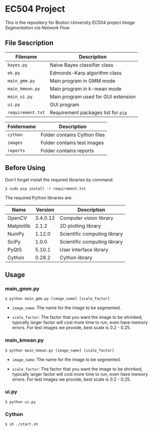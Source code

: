 # EC504 Project

This is the repository for Boston University EC504 project _Image Segmentation via Network Flow_.

## File Sescription

| Filename | Description | 
| --- | --- |
| `bayes.py` | Naive Bayes classifier class |
| `ek.py` | Edmonds-Karp algorithm class |
| `main_gmm.py` | Main program in GMM mode |
| `main_kmean.py` | Main program in k-mean mode |
| `main_ui.py` | Main program used for GUI extension |
| `ui.py` | GUI program |
| `requirement.txt` | Requirement packages list for `pip` |

| Foldername | Description | 
| --- | --- |
| `cython` | Folder contains Cython files |
| `images` | Folder contains test images |
| `reports` | Folder contains reports |

## Before Using

Don't forget install the required libraries by command:

```
$ sudo pip install -r requirement.txt
```

The required Python libraries are:

| Name | Version | Description |
| --- | --- | --- |
| OpenCV | 3.4.0.12 | Computer vision library |
| Matplotlib | 2.1.2 | 2D plotting library |
| NumPy | 1.12.0 | Scientific computing library |
| SciPy | 1.0.0 | Scientific computing library |
| PyQt5 | 5.10.1 | User interface library |
| Cython | 0.28.2 | Cython library |

## Usage

### main_gmm.py

```
$ python main_gmm.py [image_name] [scale_factor]
```

* ```image_name```: The name for the image to be segmented.

* ```scale_factor```: The factor that you want the image to be shrinked, typically larger factor will cost more time to run, even have memory errors. For test images we provide, best scale is 0.2 - 0.25.

### main_kmean.py

```
$ python main_kmean.py [image_name] [scale_factor]
```

* ```image_name```: The name for the image to be segmented.

* ```scale_factor```: The factor that you want the image to be shrinked, typically larger factor will cost more time to run, even have memory errors. For test images we provide, best scale is 0.2 - 0.25.

### ui.py

```
$ python ui.py
```

### Cython

```
$ sh ./start.sh
```
